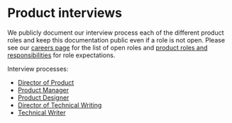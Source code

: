# Product interviews

We publicly document our interview process each of the different product roles and keep this documentation public even if a role is not open. Please see our [careers page](../../../company/careers.md) for the list of open roles and [product roles and responsibilities](../index.md) for role expectations.

Interview processes:

- [Director of Product](./director_product/index.md)
- [Product Manager](./product_manager/index.md)
- [Product Designer](./product_designer/index.md)
- [Director of Technical Writing](./director_technical_writing/index.md)
- [Technical Writer](./technical_writer/index.md)
